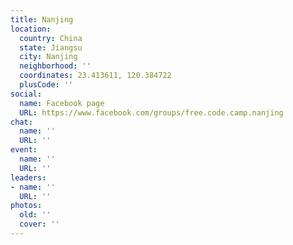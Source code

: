```yaml
---
title: Nanjing
location:
  country: China
  state: Jiangsu
  city: Nanjing
  neighborhood: ''
  coordinates: 23.413611, 120.384722
  plusCode: ''
social:
  name: Facebook page
  URL: https://www.facebook.com/groups/free.code.camp.nanjing
chat:
  name: ''
  URL: ''
event:
  name: ''
  URL: ''
leaders:
- name: ''
  URL: ''
photos:
  old: ''
  cover: ''
---
```

